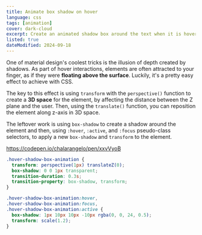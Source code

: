 ```yaml
---
title: Animate box shadow on hover
language: css
tags: [animation]
cover: dark-cloud
excerpt: Create an animated shadow box around the text when it is hovered.
listed: true
dateModified: 2024-09-18
---
```


One of material design's coolest tricks is the illusion of depth created by shadows. As part of hover interactions, elements are often attracted to your finger, as if they were **floating above the surface**. Luckily, it's a pretty easy effect to achieve with CSS.

The key to this effect is using `transform` with the `perspective()` function to create a **3D space** for the element, by affecting the distance between the Z plane and the user. Then, using the `translate()` function, you can reposition the element along z-axis in 3D space.

The leftover work is using `box-shadow` to create a shadow around the element and then, using `:hover`, `:active`, and `:focus` pseudo-class selectors, to apply a new `box-shadow` and `transform` to the element.

https://codepen.io/chalarangelo/pen/xxvVyoB

```css
.hover-shadow-box-animation {
  transform: perspective(1px) translateZ(0);
  box-shadow: 0 0 1px transparent;
  transition-duration: 0.3s;
  transition-property: box-shadow, transform;
}

.hover-shadow-box-animation:hover,
.hover-shadow-box-animation:focus,
.hover-shadow-box-animation:active {
  box-shadow: 1px 10px 10px -10px rgba(0, 0, 24, 0.5);
  transform: scale(1.2);
}
```
